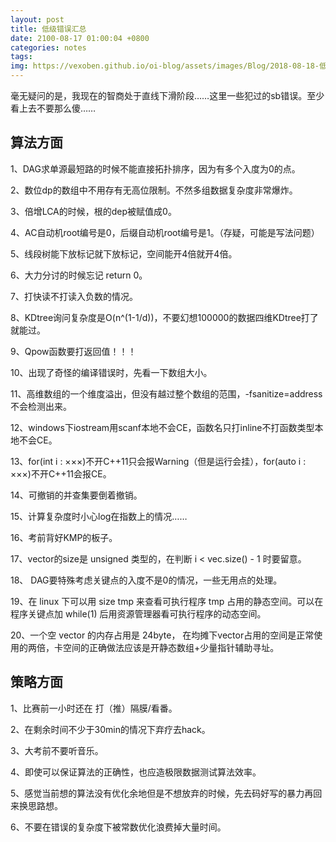 ```yaml
---
layout: post
title: 低级错误汇总
date: 2100-08-17 01:00:04 +0800
categories: notes
tags: 
img: https://vexoben.github.io/oi-blog/assets/images/Blog/2018-08-18-低级错误汇总.JPG
---
```


毫无疑问的是，我现在的智商处于直线下滑阶段……这里一些犯过的sb错误。至少看上去不要那么傻……

## **算法方面**

1、DAG求单源最短路的时候不能直接拓扑排序，因为有多个入度为0的点。

2、数位dp的数组中不用存有无高位限制。不然多组数据复杂度非常爆炸。

3、倍增LCA的时候，根的dep被赋值成0。

4、AC自动机root编号是0，后缀自动机root编号是1。（存疑，可能是写法问题）

5、线段树能下放标记就下放标记，空间能开4倍就开4倍。

6、大力分讨的时候忘记 return 0。

7、打快读不打读入负数的情况。

8、KDtree询问复杂度是O(n^(1-1/d))，不要幻想100000的数据四维KDtree打了就能过。

9、Qpow函数要打返回值！！！

10、出现了奇怪的编译错误时，先看一下数组大小。

11、高维数组的一个维度溢出，但没有越过整个数组的范围，-fsanitize=address不会检测出来。

12、windows下iostream用scanf本地不会CE，函数名只打inline不打函数类型本地不会CE。

13、for(int i : ×××)不开C++11只会报Warning（但是运行会挂），for(auto i : ×××)不开C++11会报CE。

14、可撤销的并查集要倒着撤销。

15、计算复杂度时小心log在指数上的情况……

16、考前背好KMP的板子。

17、vector的size是 unsigned 类型的，在判断 i < vec.size() - 1 时要留意。

18、 DAG要特殊考虑关键点的入度不是0的情况，一些无用点的处理。

19、在 linux 下可以用 size tmp 来查看可执行程序 tmp 占用的静态空间。可以在程序关键点加 while(1) 后用资源管理器看可执行程序的动态空间。

20、一个空 vector 的内存占用是 24byte， 在均摊下vector占用的空间是正常使用的两倍，卡空间的正确做法应该是开静态数组+少量指针辅助寻址。

## **策略方面**

1、比赛前一小时还在 打（推）隔膜/看番。

2、在剩余时间不少于30min的情况下弃疗去hack。

3、大考前不要听音乐。

4、即使可以保证算法的正确性，也应造极限数据测试算法效率。

5、感觉当前想的算法没有优化余地但是不想放弃的时候，先去码好写的暴力再回来换思路想。

6、不要在错误的复杂度下被常数优化浪费掉大量时间。